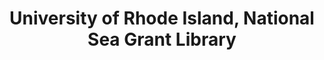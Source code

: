---
layout: repo
title: "University of Rhode Island, National Sea Grant Library"
id: 116
permalink: repos/116/
---
